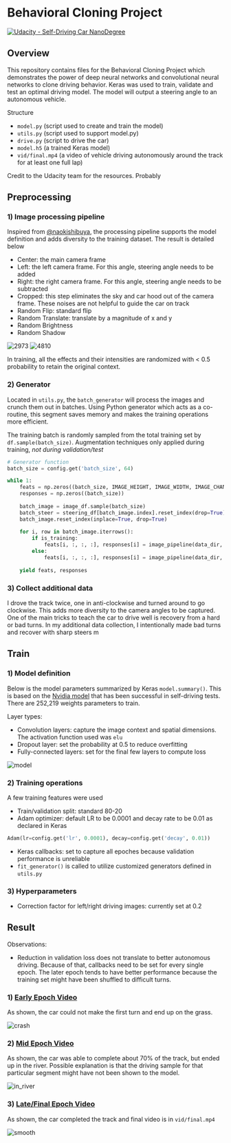 # Behavioral Cloning Project

[![Udacity - Self-Driving Car NanoDegree](https://s3.amazonaws.com/udacity-sdc/github/shield-carnd.svg)](http://www.udacity.com/drive)

Overview
---
This repository contains files for the Behavioral Cloning Project
which demonstrates the power of deep neural networks and convolutional neural networks to clone driving behavior. Keras was used to train, validate and test an optimal driving model. The model will output a steering angle to an autonomous vehicle.

Structure
* `model.py` (script used to create and train the model)
* `utils.py` (script used to support model.py)
* `drive.py` (script to drive the car)
* `model.h5` (a trained Keras model)
* `vid/final.mp4` (a video of vehicle driving autonomously around the track for at least one full lap)

Credit to the Udacity team for the resources. Probably 

Preprocessing
---
### 1) Image processing pipeline

Inspired from [@naokishibuya](https://github.com/naokishibuya/car-behavioral-cloning), the processing pipeline supports the model definition and adds
diversity to the training dataset. The result is detailed below

* Center: the main camera frame
* Left: the left camera frame. For this angle, steering angle needs to be added
* Right: the right camera frame. For this angle, steering angle needs to be subtracted
* Cropped: this step eliminates the sky and car hood out of the camera frame. These noises are not helpful to guide the car on track
* Random Flip: standard flip
* Random Translate: translate by a magnitude of x and y
* Random Brightness
* Random Shadow

![2973](figs/fig_2973.png)
![4810](figs/fig_4810.png)

In training, all the effects and their intensities are randomized with < 0.5 probability to retain the original context.

### 2) Generator

Located in `utils.py`, the `batch_generator` will process the images and crunch them out in batches. Using Python generator which acts as a co-routine, this segment saves memory and makes the training operations more efficient.

The training batch is randomly sampled from the total training set by `df.sample(batch_size)`. Augmentation techniques only applied during training,
*not during validation/test*

``` python
# Generator function
batch_size = config.get('batch_size', 64)

while 1:
    feats = np.zeros((batch_size, IMAGE_HEIGHT, IMAGE_WIDTH, IMAGE_CHANNELS))
    responses = np.zeros((batch_size))
    
    batch_image = image_df.sample(batch_size)
    batch_steer = steering_df[batch_image.index].reset_index(drop=True)
    batch_image.reset_index(inplace=True, drop=True)
    
    for i, row in batch_image.iterrows():
        if is_training:
            feats[i, :, :, :], responses[i] = image_pipeline(data_dir, row, batch_steer[i], augment=True, **config)
        else:
            feats[i, :, :, :], responses[i] = image_pipeline(data_dir, row, batch_steer[i], augment=False, **config)
            
    yield feats, responses
```

### 3) Collect additional data

I drove the track twice, one in anti-clockwise and turned around to go clockwise. This adds more diversity to the camera angles to be captured. One of the main tricks to teach the car to drive well is recovery from a hard or bad turns. In my additional data collection, I intentionally made bad turns and recover with sharp steers m


Train
---
### 1) Model definition

Below is the model parameters summarized by Keras `model.summary()`. This is based on the [Nvidia model](https://devblogs.nvidia.com/parallelforall/deep-learning-self-driving-cars/) that has been successful in self-driving tests. There are 252,219 weights parameters to train.

Layer types:
* Convolution layers: capture the image context and spatial dimensions. The activation function used was `elu`
* Dropout layer: set the probability at 0.5 to reduce overfitting
* Fully-connected layers: set for the final few layers to compute loss

![model](figs/nvidia.png)

### 2) Training operations

A few training features were used

* Train/validation split: standard 80-20 
* Adam optimizer: default LR to be 0.0001 and decay rate to be 0.01 as declared in Keras 
``` python 
Adam(lr=config.get('lr', 0.0001), decay=config.get('decay', 0.01))
```
* Keras callbacks: set to capture all epoches because validation performance is unreliable
* `fit_generator()` is called to utilize customized generators defined in `utils.py`

### 3) Hyperparameters

* Correction factor for left/right driving images: currently set at 0.2


Result
---
Observations:
* Reduction in validation loss does not translate to better autonomous driving. Because of that, callbacks need to be set for every single epoch.
The later epoch tends to have better performance because the training set might have been shuffled to difficult turns.


### 1) [Early Epoch Video](vid/early.mp4)

As shown, the car could not make the first turn and end up on the grass.

![crash](figs/early.jpg)

### 2) [Mid Epoch Video](vid/mid.mp4)

As shown, the car was able to complete about 70% of the track, but ended up in the river. Possible explanation is that the driving sample for that
particular segment might have not been shown to the model.

![in_river](figs/in_river.jpg)

### 3) [Late/Final Epoch Video](vid/final.mp4)

As shown, the car completed the track and final video is in `vid/final.mp4`

![smooth](figs/smooth.jpg)




